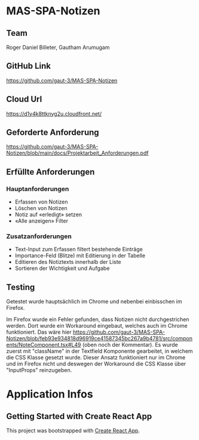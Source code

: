 # MAS-SPA-Notizen

## Team
Roger Daniel Billeter, 
Gautham Arumugam

## GitHub Link
https://github.com/gaut-3/MAS-SPA-Notizen

## Cloud Url
https://d1y4k8ttknyg2u.cloudfront.net/

## Geforderte Anforderung
https://github.com/gaut-3/MAS-SPA-Notizen/blob/main/docs/Projektarbeit_Anforderungen.pdf

## Erfüllte Anforderungen
### Hauptanforderungen
* Erfassen von Notizen
* Löschen von Notizen
* Notiz auf «erledigt» setzen
* «Alle anzeigen» Filter

### Zusatzanforderungen
* Text-Input zum Erfassen filtert bestehende Einträge
* Importance-Feld (Blitze) mit Editierung in der Tabelle
* Editieren des Notiztexts innerhalb der Liste
* Sortieren der Wichtigkeit und Aufgabe

## Testing
Getestet wurde hauptsächlich im Chrome und nebenbei einbisschen im Firefox.

Im Firefox wurde ein Fehler gefunden, dass Notizen nicht durchgestrichen werden.
Dort wurde ein Workaround eingebaut, welches auch im Chrome funktioniert.
Das wäre hier https://github.com/gaut-3/MAS-SPA-Notizen/blob/feb93e934818d96919ce41587345bc267a9b4781/src/components/NoteComponent.tsx#L49 (oben noch der Kommentar). Es wurde zuerst mit "className" in der Textfield Komponente gearbeitet, in welchem die CSS Klasse gesetzt wurde. Dieser Ansatz funktioniert nur im Chrome und im Firefox nicht und deswegen der Workaround die CSS Klasse über "InputProps" reinzugeben.


# Application Infos
## Getting Started with Create React App

This project was bootstrapped with [Create React App](https://github.com/facebook/create-react-app).
